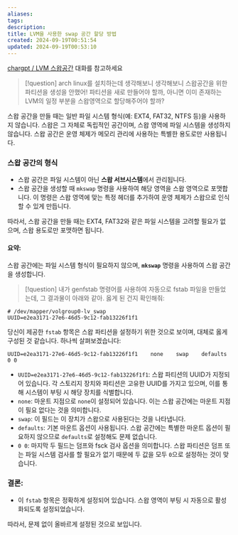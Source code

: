 ```yaml
---
aliases: 
tags: 
description:
title: LVM을 사용한 swap 공간 할당 방법
created: 2024-09-19T00:51:54
updated: 2024-09-19T00:53:10
---
```

[chargpt / LVM 스왑공간](https://chatgpt.com/share/66eaf723-63dc-8012-a406-2aec1da78c36) 대화를 참고하세요

> [!question] arch linux를 설치하는데 생각해보니 생각해보니 스왑공간을 위한 파티션을 생성을 안했어! 파티션을 새로 만들어야 할까, 아니면 이미 존재하는 LVM의 일정 부분을 스왑영역으로 할당해주어야 할까?

스왑 공간을 만들 때는 일반 파일 시스템 형식(예: EXT4, FAT32, NTFS 등)을 사용하지 않습니다. 스왑은 그 자체로 독립적인 공간이며, 스왑 영역에 파일 시스템을 생성하지 않습니다. 스왑 공간은 운영 체제가 메모리 관리에 사용하는 특별한 용도로만 사용됩니다.

### 스왑 공간의 형식

- 스왑 공간은 파일 시스템이 아닌 **스왑 서브시스템**에서 관리됩니다.
- 스왑 공간을 생성할 때 `mkswap` 명령을 사용하여 해당 영역을 스왑 영역으로 포맷합니다. 이 명령은 스왑 영역에 맞는 특정 헤더를 추가하여 운영 체제가 스왑으로 인식할 수 있게 만듭니다.

따라서, 스왑 공간을 만들 때는 EXT4, FAT32와 같은 파일 시스템을 고려할 필요가 없으며, 스왑 용도로만 포맷하면 됩니다.

#### 요약:

스왑 공간에는 파일 시스템 형식이 필요하지 않으며, **`mkswap`** 명령을 사용하여 스왑 공간을 생성합니다.

> [!question] 내가 genfstab 명령어를 사용하여 자동으로 fstab 파일을 만들었는데, 그 결과물이 아래와 같아. 옳게 된 건지 확인해줘:

```
# /dev/mapper/volgroup0-lv_swap
UUID=e2ea3171-27e6-46d5-9c12-fab13226f1f1
```

당신이 제공한 `fstab` 항목은 스왑 파티션을 설정하기 위한 것으로 보이며, 대체로 옳게 구성된 것 같습니다. 하나씩 살펴보겠습니다:

```
UUID=e2ea3171-27e6-46d5-9c12-fab13226f1f1    none    swap    defaults    0 0
```

- `UUID=e2ea3171-27e6-46d5-9c12-fab13226f1f1`: 스왑 파티션의 UUID가 지정되어 있습니다. 각 스토리지 장치와 파티션은 고유한 UUID를 가지고 있으며, 이를 통해 시스템이 부팅 시 해당 장치를 식별합니다.
- `none`: 마운트 지점으로 `none`이 설정되어 있습니다. 이는 스왑 공간에는 마운트 지점이 필요 없다는 것을 의미합니다.
- `swap`: 이 필드는 이 장치가 스왑으로 사용된다는 것을 나타냅니다.
- `defaults`: 기본 마운트 옵션이 사용됩니다. 스왑 공간에는 특별한 마운트 옵션이 필요하지 않으므로 `defaults`로 설정해도 문제 없습니다.
- `0 0`: 마지막 두 필드는 덤프와 fsck 검사 옵션을 의미합니다. 스왑 파티션은 덤프 또는 파일 시스템 검사를 할 필요가 없기 때문에 두 값을 모두 `0`으로 설정하는 것이 맞습니다.

### 결론:

- 이 `fstab` 항목은 정확하게 설정되어 있습니다. 스왑 영역이 부팅 시 자동으로 활성화되도록 설정되었습니다.
  
따라서, 문제 없이 올바르게 설정된 것으로 보입니다.
